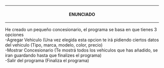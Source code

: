 <hr>
<h4 align="center">ENUNCIADO</h4>
<hr>

He creado un pequeño concesionario, el programa se basa en que tienes 3 opciones <br>
  -Agregar Vehiculo (Una vez elegida esta opcion te irá pidiendo ciertos datos del vehiculo (Tipo, marca, modelo, color, precio) <br>
  -Mostrar Concesionario (Te mostrá todos los vehiculos que has añadido, se iran guardando hasta que finalizes el programa) <br>
  -Salir del programa (Finaliza el programa)
